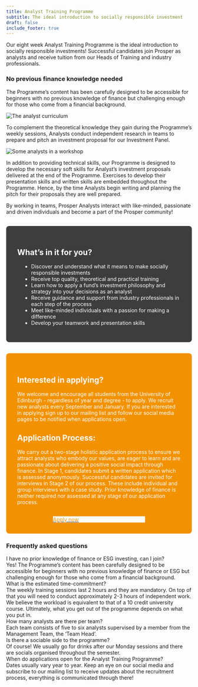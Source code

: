 ```yaml
---
title: Analyst Training Programme
subtitle: The ideal introduction to socially responsible investment
draft: false
include_footer: true
---
```

Our eight week Analyst Training Programme is the ideal introduction to socially responsible investments! Successful candidates join Prosper as analysts and receive tuition from our Heads of Training and industry professionals.

### No previous finance knowledge needed

The Programme’s content has been carefully designed to be accessible for beginners with no previous knowledge of finance but challenging enough for those who come from a financial background.

![The analyst curriculum](/images/curriculum.png)

To complement the theoretical knowledge they gain during the Programme’s weekly sessions, Analysts conduct independent research in teams to prepare and pitch an investment proposal for our Investment Panel.

![Some analysts in a workshop](/images/analysts.jpg)

In addition to providing technical skills, our Programme is designed to develop the necessary soft skills for Analyst’s investment proposals delivered at the end of the Programme. Exercises to develop their presentation skills and written skills are embedded throughout the Programme. Hence, by the time Analysts begin writing and planning the pitch for their proposals they are well prepared.

By working in teams, Prosper Analysts interact with like-minded, passionate and driven individuals and become a part of the Prosper community!

<div style="background: #3d3d3d; color: white !important; padding: 30px; border-radius: 0.5rem; margin-top: 30px;">

<h2 style="color: white;">What’s in it for you?</h2>

<ul style="margin-left: 1em;">
<li>Discover and understand what it means to make socially responsible investments</li>
<li>Receive top quality, theoretical and practical training</li>
<li>Learn how to apply a fund’s investment philosophy and strategy into your decisions as an analyst</li>
<li>Receive guidance and support from industry professionals in each step of the process</li>
<li>Meet like-minded individuals with a passion for making a difference</li>
<li>Develop your teamwork and presentation skills</li>
</ul>

</div>

<div style="background: #F39200; color: white !important; padding: 30px; border-radius: 0.5rem; margin-top: 30px;">

<h2 style="color: white;">Interested in applying?</h2>

We welcome and encourage all students from the University of Edinburgh - regardless of year and degree - to apply. We recruit new analysts every September and January. If you are interested in applying sign up to our mailing list and follow our social media pages to be notified when applications open.

<h2 style="color: white;">Application Process:</h2>

We carry out a two-stage holistic application process to ensure we attract analysts who embody our values, are eager to learn and are passionate about delivering a positive social impact through finance. In Stage 1, candidates submit a written application which is assessed anonymously. Successful candidates are invited for interviews in Stage 2 of our process. These include individual and group interviews with a case study. Prior knowledge of finance is neither required nor assessed at any stage of our application process.

<a href="https://docs.google.com/forms/d/e/1FAIpQLSdg6I3JD0CphKXwg-ZS4rAkGQiTAnMmjVtiEsrNd9O0zcz5oQ/viewform?usp=sf_link">
<span class="button signup-button rounded secondary-btn raised" style="width: 250px; margin: auto; margin-top: 30px; display: flex; background: #fff; color: #F39200;">
    Apply now
</span>
</a>

</div>

### Frequently asked questions

<div class="accordion">
  <div class="accordion-item">
    <div class="accordion-item-header">
      I have no prior knowledge of finance or ESG investing, can I join?
    </div>
    <div class="accordion-item-body">
      <div class="accordion-item-body-content">
        Yes! The Programme’s content has been carefully designed to be accessible for beginners with no previous knowledge of finance or ESG but challenging enough for those who come from a financial background.
      </div>
    </div>
  </div>
  <div class="accordion-item">
    <div class="accordion-item-header">
      What is the estimated time-commitment?
    </div>
    <div class="accordion-item-body">
      <div class="accordion-item-body-content">
        The weekly training sessions last 2 hours and they are mandatory. On top of that you will need to conduct approximately 2-3 hours of independent work. We believe the workload is equivalent to that of a 10 credit university course. Ultimately, what you get out of the programme depends on what you put in.
      </div>
    </div>
  </div>
  <div class="accordion-item">
    <div class="accordion-item-header">
      How many analysts are there per team?
    </div>
    <div class="accordion-item-body">
      <div class="accordion-item-body-content">
        Each team consists of five to six analysts supervised by a member from the Management Team, the ‘Team Head’.
      </div>
    </div>
  </div>
  <div class="accordion-item">
    <div class="accordion-item-header">
      Is there a sociable side to the programme?
    </div>
    <div class="accordion-item-body">
      <div class="accordion-item-body-content">
        Of course! We usually go for drinks after our Monday sessions and there are socials organised throughout the semester.
      </div>
    </div>
  </div>
  <div class="accordion-item">
    <div class="accordion-item-header">
      When do applications open for the Analyst Training Programme?
    </div>
    <div class="accordion-item-body">
      <div class="accordion-item-body-content">
        Dates usually vary year to year. Keep an eye on our social media and subscribe to our mailing list to receive updates about the recruitment process, everything is communicated through there!
      </div>
    </div>
  </div>


<script>
    const accordionItemHeaders = document.querySelectorAll(".accordion-item-header");

accordionItemHeaders.forEach(accordionItemHeader => {
  accordionItemHeader.addEventListener("click", event => {
    
    // Uncomment in case you only want to allow for the display of only one collapsed item at a time!
    
    const currentlyActiveAccordionItemHeader = document.querySelector(".accordion-item-header.active");
    if(currentlyActiveAccordionItemHeader && currentlyActiveAccordionItemHeader!==accordionItemHeader) {
      currentlyActiveAccordionItemHeader.classList.toggle("active");
      currentlyActiveAccordionItemHeader.nextElementSibling.style.maxHeight = 0;
    }

    accordionItemHeader.classList.toggle("active");
    const accordionItemBody = accordionItemHeader.nextElementSibling;
    if(accordionItemHeader.classList.contains("active")) {
      accordionItemBody.style.maxHeight = accordionItemBody.scrollHeight + "px";
    }
    else {
      accordionItemBody.style.maxHeight = 0;
    }
    
  });
});
</script>